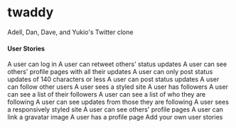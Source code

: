 # twaddy
Adell, Dan, Dave, and Yukio's Twitter clone

#### User Stories
A user can log in
A user can retweet others' status updates
A user can see others' profile pages with all their updates
A user can only post status updates of 140 characters or less
A user can post status updates
A user can follow other users
A user sees a styled site
A user has followers
A user can see a list of their followers
A user can see a list of who they are following
A user can see updates from those they are following
A user sees a responsively styled site
A user can see others' profile pages
A user can link a gravatar image
A user has a profile page
Add your own user stories
